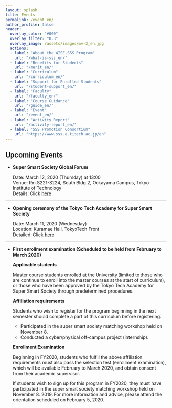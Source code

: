 ```yaml
---
layout: splash
title: Events
permalink: /event_en/
author_profile: false
header:
  overlay_color: "#000"
  overlay_filter: "0.3"
  overlay_image: /assets/images/mv-2_en.jpg
  actions:
  - label: "About the WISE-SSS Program"
    url: "/what-is-sss_en/"
  - label: "Benefits for Students"
    url: "/merit_en/"
  - label: "Curriculum"
    url: "/curriculum_en/"
  - label: "Support for Enrolled Students"
    url: "/student-support_en/"
  - label: "Faculty"
    url: "/faculty_en/"
  - label: "Course Guidance"
    url: "/guide_en/"
  - label: "Event"
    url: "/event_en/"
  - label: "Activity Report"
    url: "/activity-report_en/"
  - label: "SSS Promotion Consortium"
    url: "https://www.sss.e.titech.ac.jp/en"
---
```


## Upcoming Events

* **Super Smart Society Global Forum**

  Date: March 12, 2020 (Thursday) at 13:00<br>
  Venue: Rm.S221-S224, South Bldg.2, Ookayama Campus, Tokyo Institute of Technology<br>
  Details: Click [here](/global_forum_en/)

<hr>

* **Opening ceremony of the Tokyo Tech Academy for Super Smart Society**

  Date: March 11, 2020 (Wednesday)<br>
  Location: Kuramae Hall, TokyoTech Front<br>
  Detailed: Click [here](/kick-off_en/)

<hr>

* **First enrollment examination (Scheduled to be held from February to March 2020)**

  **Applicable students**

  Master course students enrolled at the University (limited to those who are continue to enroll into the master courses at the start of curriculum), or those who have been approved by the Tokyo Tech Academy for Super Smart Society through predetermined procedures.

  **Affiliation requirements**

  Students who wish to register for the program beginning in the next semester should complete a part of this curriculum before registering.
  - Participated in the super smart society matching workshop held on November 8.
  - Conducted a cyber/physical off-campus project (internship).<br>

  **Enrollment Examination**

  Beginning in FY2020, students who fulfill the above affiliation requirements must also pass the selection test (enrollment examination), which will be available February to March 2020, and obtain consent from their academic supervisor.

  If students wish to sign up for this program in FY2020, they must have participated in the super smart society matching workshop held on November 8. 2019. For more information and advice, please attend the orientation scheduled on February 5, 2020.

